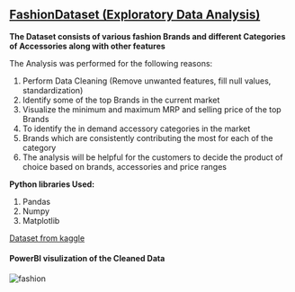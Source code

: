 <h2><u>FashionDataset (Exploratory Data Analysis)</u></h2>


<p><b>The Dataset consists of various fashion Brands and different Categories of Accessories along with other features</b></p>

<p>The Analysis was performed for the following reasons:</p>
<ol>
<li>Perform Data Cleaning (Remove unwanted features, fill null values, standardization)</li>
<li>Identify some of the top Brands in the current market</li>
<li>Visualize the minimum and maximum MRP and selling price of the top Brands</li>
<li>To identify the in demand accessory categories in the market</li>
<li>Brands which are consistently contributing the most for each of the category</li>
<li>The analysis will be helpful for the customers to decide the product of choice based on brands, accessories and  price ranges</li>
</ol>

<p><b>Python libraries Used:</b></p>
<ol>
<li>Pandas</li>
<li>Numpy</li>
<li>Matplotlib</li>
</ol>

<a href='https://www.kaggle.com/datasets/mukuldeshantri/ecommerce-fashion-dataset'> Dataset from kaggle </a>


<h4> PowerBI visulization of the Cleaned Data </h4>

![fashion]('./fashion.png')
